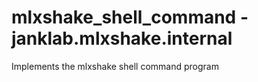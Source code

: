# mlxshake_shell_command - janklab.mlxshake.internal

Implements the mlxshake shell command program



